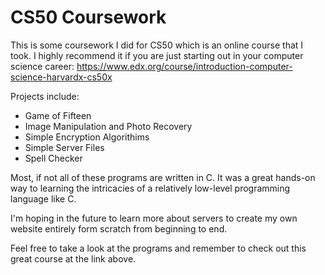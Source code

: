 # CS50 Coursework
This is some coursework I did for CS50 which is an online course that I took. I highly recommend it 
if you are just starting out in your computer science career: https://www.edx.org/course/introduction-computer-science-harvardx-cs50x

Projects include:
- Game of Fifteen
- Image Manipulation and Photo Recovery
- Simple Encryption Algorithims
- Simple Server Files
- Spell Checker

Most, if not all of these programs are written in C. It was a great hands-on way to learning the intricacies of a
relatively low-level programming language like C. 

I'm hoping in the future to learn more about servers to create my own website entirely form scratch from beginning to 
end. 

Feel free to take a look at the programs and remember to check out this great course at the link above. 